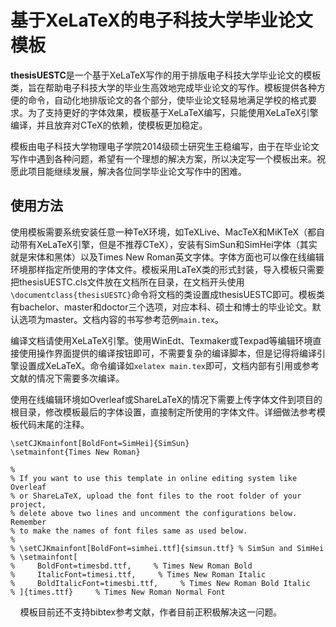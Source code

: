 # 基于XeLaTeX的电子科技大学毕业论文模板

**thesisUESTC**是一个基于XeLaTeX写作的用于排版电子科技大学毕业论文的模板类，旨在帮助电子科技大学的毕业生高效地完成毕业论文的写作。模板提供各种方便的命令，自动化地排版论文的各个部分，使毕业论文轻易地满足学校的格式要求。为了支持更好的字体效果，模板基于XeLaTeX编写，只能使用XeLaTeX引擎编译，并且放弃对CTeX的依赖，使模板更加稳定。

模板由电子科技大学物理电子学院2014级硕士研究生王稳编写，由于在毕业论文写作中遇到各种问题，希望有一个理想的解决方案，所以决定写一个模板出来。祝愿此项目能继续发展，解决各位同学毕业论文写作中的困难。

## 使用方法
使用模板需要系统安装任意一种TeX环境，如TeXLive、MacTeX和MiKTeX（都自动带有XeLaTeX引擎，但是不推荐CTeX），安装有SimSun和SimHei字体（其实就是宋体和黑体）以及Times New Roman英文字体。字体方面也可以像在线编辑环境那样指定所使用的字体文件。模板采用LaTeX类的形式封装，导入模板只需要把thesisUESTC.cls文件放在文档所在目录，在文档开头使用`\documentclass{thesisUESTC}`命令将文档的类设置成thesisUESTC即可。模板类有bachelor、master和doctor三个选项，对应本科、硕士和博士的毕业论文。默认选项为master。文档内容的书写参考范例`main.tex`。

编译文档请使用XeLaTeX引擎。使用WinEdt、Texmaker或Texpad等编辑环境直接使用操作界面提供的编译按钮即可，不需要复杂的编译脚本，但是记得将编译引擎设置成XeLaTeX。命令编译如`xelatex main.tex`即可，文档内部有引用或参考文献的情况下需要多次编译。

使用在线编辑环境如Overleaf或ShareLaTeX的情况下需要上传字体文件到项目的根目录，修改模板最后的字体设置，直接制定所使用的字体文件。详细做法参考模板代码末尾的注释。

    \setCJKmainfont[BoldFont=SimHei]{SimSun}
    \setmainfont{Times New Roman}

    %
    % If you want to use this template in online editing system like Overleaf
    % or ShareLaTeX, upload the font files to the root folder of your project, 
    % delete above two lines and uncomment the configurations below. Remember
    % to make the names of font files same as used below.
    %
    % \setCJKmainfont[BoldFont=simhei.ttf]{simsun.ttf} % SimSun and SimHei
    % \setmainfont[
    %     BoldFont=timesbd.ttf,     % Times New Roman Bold
    %     ItalicFont=timesi.ttf,     % Times New Roman Italic
    %     BoldItalicFont=timesbi.ttf,     % Times New Roman Bold Italic
    % ]{times.ttf}     % Times New Roman Normal Font
    
模板目前还不支持bibtex参考文献，作者目前正积极解决这一问题。
